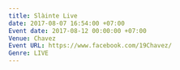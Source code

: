 ```yaml
---
title: Slàinte Live
date: 2017-08-07 16:54:00 +07:00
Event date: 2017-08-12 00:00:00 +07:00
Venue: Chavez
Event URL: https://www.facebook.com/19Chavez/
Genre: LIVE
---
```


